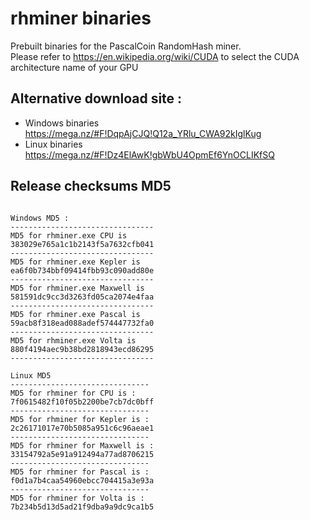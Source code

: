 # rhminer binaries 
 
Prebuilt binaries for the PascalCoin RandomHash miner.<br> 
Please refer to https://en.wikipedia.org/wiki/CUDA to select the CUDA architecture name of your GPU

## Alternative download site : 
* Windows binaries https://mega.nz/#F!DqpAjCJQ!Q12a_YRlu_CWA92kIglKug
* Linux binaries https://mega.nz/#F!Dz4ElAwK!gbWbU4OpmEf6YnOCLIKfSQ
 
## Release checksums MD5 
``` 
 
Windows MD5 : 
-------------------------------- 
MD5 for rhminer.exe CPU is 
383029e765a1c1b2143f5a7632cfb041
-------------------------------- 
MD5 for rhminer.exe Kepler is 
ea6f0b734bbf09414fbb93c090add80e
-------------------------------- 
MD5 for rhminer.exe Maxwell is 
581591dc9cc3d3263fd05ca2074e4faa
-------------------------------- 
MD5 for rhminer.exe Pascal is 
59acb8f318ead088adef574447732fa0
-------------------------------- 
MD5 for rhminer.exe Volta is 
880f4194aec9b38bd2818943ecd86295
-------------------------------- 
 
Linux MD5 
-------------------------------
MD5 for rhminer for CPU is :
7f0615482f10f05b2200be7cb7dc0bff
-------------------------------
MD5 for rhminer for Kepler is :
2c26171017e70b5085a951c6c96aeae1
-------------------------------
MD5 for rhminer for Maxwell is :
33154792a5e91a912494a77ad8706215
-------------------------------
MD5 for rhminer for Pascal is :
f0d1a7b4caa54960ebcc704415a3e93a
-------------------------------
MD5 for rhminer for Volta is :
7b234b5d13d5ad21f9dba9a9dc9ca1b5
``` 

